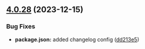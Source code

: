 ## [4.0.28](https://github.com/opensrc0/fe-theme/compare/v4.0.27...v4.0.28) (2023-12-15)


### Bug Fixes

* **package.json:** added changelog config ([dd213e5](https://github.com/opensrc0/fe-theme/commit/dd213e56f723e4c8f8e941c19fe7382879cec2d4))
